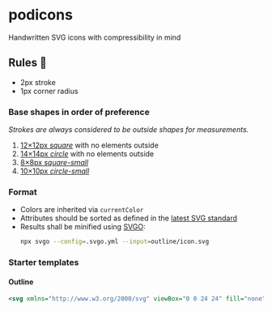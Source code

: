 # podicons

Handwritten SVG icons with compressibility in mind

## Rules <span aria-hidden="true">📐</span>

- 2px stroke
- 1px corner radius

### Base shapes in order of preference

_Strokes are always considered to be outside shapes for measurements._

1. [12×12px _square_](./outline/square.svg) with no elements outside
2. [14×14px _circle_](./outline/circle.svg) with no elements outside
3. [8×8px _square-small_](./outline/square-small.svg)
4. [10×10px _circle-small_](./outline/circle-small.svg)

### Format

- Colors are inherited via `currentColor`
- Attributes should be sorted as defined in the [latest SVG standard](https://www.w3.org/TR/SVG2/)
- Results shall be minified using [SVGO](https://github.com/svg/svgo):
  ```bash
  npx svgo --config=.svgo.yml --input=outline/icon.svg
  ```

### Starter templates

#### Outline

```svg
<svg xmlns="http://www.w3.org/2000/svg" viewBox="0 0 24 24" fill="none" stroke="currentColor" stroke-width="2"></svg>
```
